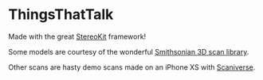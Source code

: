 # ThingsThatTalk


Made with the great [StereoKit](https://stereokit.net) framework!

Some models are courtesy of the wonderful [Smithsonian 3D scan library](https://3d.si.edu/explore). 

Other scans are hasty demo scans made on an iPhone XS with [Scaniverse](https://scaniverse.com).
